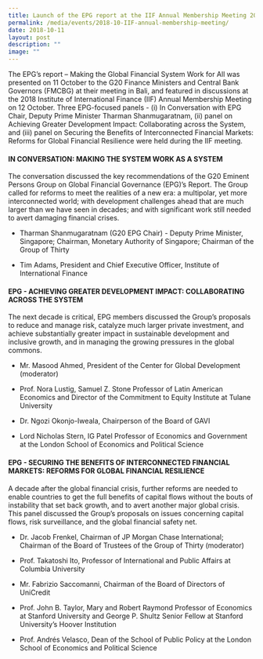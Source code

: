 ```yaml
---
title: Launch of the EPG report at the IIF Annual Membership Meeting 2018
permalink: /media/events/2018-10-IIF-annual-membership-meeting/
date: 2018-10-11
layout: post
description: ""
image: ""
---
```

The EPG’s report – Making the Global Financial System Work for All was presented on 11 October to the G20 Finance Ministers and Central Bank Governors (FMCBG) at their meeting in Bali, and featured in discussions at the 2018 Institute of International Finance (IIF) Annual Membership Meeting on 12 October. Three EPG-focused panels - (i) In Conversation with EPG Chair, Deputy Prime Minister Tharman Shanmugaratnam, (ii) panel on Achieving Greater Development Impact: Collaborating across the System, and (iii) panel on Securing the Benefits of Interconnected Financial Markets: Reforms for Global Financial Resilience were held during the IIF meeting.

#### IN CONVERSATION: MAKING THE SYSTEM WORK AS A SYSTEM

The conversation discussed the key recommendations of the G20 Eminent Persons Group on Global Financial Governance (EPG)’s Report. The Group called for reforms to meet the realities of a new era: a multipolar, yet more interconnected world; with development challenges ahead that are much larger than we have seen in decades; and with significant work still needed to avert damaging financial crises.

*   Tharman Shanmugaratnam (G20 EPG Chair) - Deputy Prime Minister, Singapore; Chairman, Monetary Authority of Singapore; Chairman of the Group of Thirty
    
*   Tim Adams, President and Chief Executive Officer, Institute of International Finance
    

#### EPG - ACHIEVING GREATER DEVELOPMENT IMPACT: COLLABORATING ACROSS THE SYSTEM

The next decade is critical, EPG members discussed the Group’s proposals to reduce and manage risk, catalyze much larger private investment, and achieve substantially greater impact in sustainable development and inclusive growth, and in managing the growing pressures in the global commons.

*   Mr. Masood Ahmed, President of the Center for Global Development (moderator)
    
*   Prof. Nora Lustig, Samuel Z. Stone Professor of Latin American Economics and Director of the Commitment to Equity Institute at Tulane University
    
*   Dr. Ngozi Okonjo-Iweala, Chairperson of the Board of GAVI
    
*   Lord Nicholas Stern, IG Patel Professor of Economics and Government at the London School of Economics and Political Science
    

#### EPG - SECURING THE BENEFITS OF INTERCONNECTED FINANCIAL MARKETS: REFORMS FOR GLOBAL FINANCIAL RESILIENCE

A decade after the global financial crisis, further reforms are needed to enable countries to get the full benefits of capital flows without the bouts of instability that set back growth, and to avert another major global crisis. This panel discussed the Group’s proposals on issues concerning capital flows, risk surveillance, and the global financial safety net.

*   Dr. Jacob Frenkel, Chairman of JP Morgan Chase International; Chairman of the Board of Trustees of the Group of Thirty (moderator)
    
*   Prof. Takatoshi Ito, Professor of International and Public Affairs at Columbia University
    
*   Mr. Fabrizio Saccomanni, Chairman of the Board of Directors of UniCredit
    
*   Prof. John B. Taylor, Mary and Robert Raymond Professor of Economics at Stanford University and George P. Shultz Senior Fellow at Stanford University’s Hoover Institution
    
*   Prof. Andrés Velasco, Dean of the School of Public Policy at the London School of Economics and Political Science